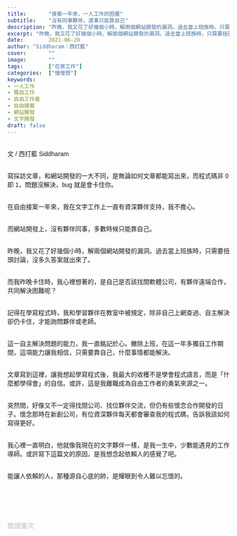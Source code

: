```yaml
---
title:       "接案一年來，一人工作的困擾"
subtitle:    "沒有同事夥伴，遇事只能靠自己"
description: "昨晚，我又花了好幾個小時，解兩個網站開發的漏洞。過去當上班族時，只需要扭頭一問，答案就出來了..."
excerpt: "昨晚，我又花了好幾個小時，解兩個網站開發的漏洞。過去當上班族時，只需要扭頭一問，答案就出來了..."
date:        2021-06-20
author: "Siddharam｜西打藍"
cover:       ""
image:       ""
tags:        ["在家工作"]
categories:  ["慢慢想"]
keywords:
- 一人工作
- 獨自工作
- 自由工作者
- 自由接案
- 網站開發
- 文字開發
draft: false
---
```


<article style="font-family: 'Noto Sans TC', '微軟正黑體', sans-serif; font-weight: 300;">

<br>文 / 西打藍 Siddharam<br><br>

寫採訪文章，和網站開發的一大不同，是無論如何文章都能寫出來，而程式碼非 0 即 1，問題沒解決，bug 就是會卡住你。<br><br>

在自由接案一年來，我在文字工作上一直有資深夥伴支持，我不擔心。<br><br>

而網站開發上，沒有夥伴同事，多數時候只能靠自己。<br><br>

昨晚，我又花了好幾個小時，解兩個網站開發的漏洞。過去當上班族時，只需要扭頭討論，沒多久答案就出來了。<br><br>

而我昨晚卡住時，我心裡想著的，是自己是否該找間軟體公司，有夥伴遠端合作，共同解決困難呢？<br><br>

記得在學寫程式時，我和學習夥伴在教室中被規定，除非自己上網查過、自主解決卻仍卡住，才能詢問夥伴或老師。<br><br>

這一自主解決問題的能力，我一直銘記於心。撇除上班，在這一年多獨自工作期間，這項能力讓我相信，只需要靠自己，什麼事情都能解決。<br><br>

文章寫到這裡，讓我想起學寫程式後，我最大的收穫不是學會程式語言，而是「什麼都學得會」的自信。或許，這是我離職成為自由工作者的勇氣來源之一。<br><br>

突然間，好像又不一定得找間公司、找位夥伴交流，但仍有些懷念合作開發的日子。懷念那時在新創公司，有位資深夥伴每天都會審查我的程式碼，告訴我該如何寫得更好。<br><br>

我心裡一直明白，他就像我現在的文字夥伴一樣，是我一生中，少數能遇見的工作導師。或許寫下這篇文的原因，是我想念起依賴人的感覺了吧。<br><br>

能讓人依賴的人，那種源自心底的帥，是耀眼到令人難以忘懷的。<br><br>




<br><br><br>

</article>

<div style="color: #bfbfbf; font-size: 15px;" id="busuanzi_container_page_pv">
  閱讀量<span id="busuanzi_value_page_pv"></span>次
</div>

<script src="../../js/post.js"></script>




